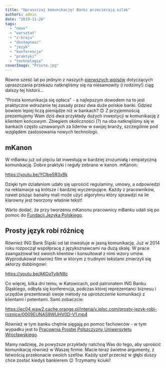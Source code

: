 ```yaml
---
title: "Upraszczaj komunikację! Banki przecierają szlak"
authors: admin
date: "2019-11-26"
tags:
  - "news"
  - "warsztat"
  - "z-kraju"
  - "dostepnosc"
  - "jezyk"
  - "konferencje"
  - "praktyki"
  - "technologie"
coverImage: "Prosto.jpg"
---
```


Równo sześć lat po jednym z naszych
[pierwszych wpisów](http://techwriter.pl/prostota-glupcze/) dotyczących
upraszczania przekazu natknęliśmy się na niesamowity (i rodzimy!) ciąg dalszy
tej historii...

"Prosta komunikacja się opłaca" - a najlepszym dowodem na to jest praktyczne
wdrażanie tej zasady przez dwa duże polskie banki. Gdzież bowiem lepiej liczą
pieniądze niż w bankach? 😊 Z przyjemnością prezentujemy Wam dziś dwa przykłady
dużych inwestycji w komunikację z klientem końcowym. Zbiegiem okoliczności (?)
na oba natknęliśmy się w bankach często uznawanych za liderów w swojej branży,
szczególnie pod względem zastosowania nowych technologii.

## mKanon

W mBanku już od pięciu lat inwestują w bardziej zrozumiałą i empatyczną
komunikację. Dobre praktyki i reguły zebrano w kanon. mKanon:

https://youtu.be/YClbe5R3xBk

Dzięki tym działaniom udało się uprościć regulaminy, umowy, a odpowiedzi na
reklamacje są krótsze i bardziej wyczerpujące. Każdy z pracowników, nawet pisząc
banalny mail może użyć algorytmu który sprawdzi na ile klarowny jest tworzony
właśnie tekst!

Warto dodać, że przy tworzeniu mKanonu pracownicy mBanku udali się po pomoc do
[Fundacji Języka Polskiego](http://fundacjajezykapolskiego.pl).

## Prosty język robi różnicę

Również ING Bank Śląski od lat inwestuje w jasną komunikację. Już w 2014 roku
rozpoczął współpracę z językoznawcami na dużą skalę. W prace zaangażował też
swoich klientów i konsultował z nimi wzory umów. Wyprodukował również film w
którym z trudnymi tekstami zmierzyli się aktorzy dubbingowi:

https://youtu.be/AKOoTylkN8c

Co więcej, kilka dni temu, w Katowicach, pod patronatem ING Banku Śląskiego,
odbyła się konferencja, podczas której reprezentanci biznesu i urzędów
prezentowali swoje metody na uproszczenie komunikacji z klientami i petentami.
Sami zobaczcie:

https://ec04.waw2.cache.orange.pl/interia/v.iplsc.com/prosty-jezyk-robi-roznice/0009EUNAS9WUHV0D-V1.mp4

Również w tym banku chętnie sięgają po pomoc fachowców - w tym wypadku jest to
[Pracownia Prostej Polszczyzny Uniwersytetu Wrocławskiego](http://ppp.uni.wroc.pl/).

Mamy nadzieję, że powyższe przykłady natchną Was do tego, aby uprościć
komunikację również w Waszej firmie. Macie teraz świetne argumenty, z łatwością
przekonacie swoich szefów. Każdy szef przecież w głębi duszy chce zostać kiedyś
bankierem 😉 Trzymamy kciuki!
